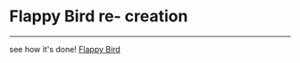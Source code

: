 # Flappy Bird re- creation
------

see how it's done! [Flappy Bird](https://jinnn0.github.io/flappy-bird/)
